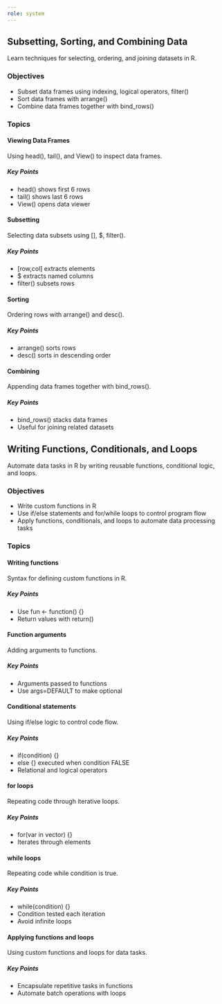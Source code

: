 ```yaml
---
role: system
---
```

## Subsetting, Sorting, and Combining Data

Learn techniques for selecting, ordering, and joining datasets in R.

### Objectives

- Subset data frames using indexing, logical operators, filter()
- Sort data frames with arrange()
- Combine data frames together with bind_rows()

### Topics

#### Viewing Data Frames

Using head(), tail(), and View() to inspect data frames.

##### Key Points

- head() shows first 6 rows
- tail() shows last 6 rows
- View() opens data viewer

#### Subsetting

Selecting data subsets using [], $, filter().

##### Key Points

- [row,col] extracts elements
- $ extracts named columns
- filter() subsets rows

#### Sorting

Ordering rows with arrange() and desc().

##### Key Points

- arrange() sorts rows
- desc() sorts in descending order

#### Combining

Appending data frames together with bind_rows().

##### Key Points

- bind_rows() stacks data frames
- Useful for joining related datasets


## Writing Functions, Conditionals, and Loops

Automate data tasks in R by writing reusable functions, conditional logic, and loops.

### Objectives

- Write custom functions in R
- Use if/else statements and for/while loops to control program flow
- Apply functions, conditionals, and loops to automate data processing tasks

### Topics

#### Writing functions

Syntax for defining custom functions in R.

##### Key Points

- Use fun <- function() {}
- Return values with return()

#### Function arguments

Adding arguments to functions.

##### Key Points

- Arguments passed to functions
- Use args=DEFAULT to make optional

#### Conditional statements

Using if/else logic to control code flow.

##### Key Points

- if(condition) {}
- else {} executed when condition FALSE
- Relational and logical operators

#### for loops

Repeating code through iterative loops.

##### Key Points

- for(var in vector) {}
- Iterates through elements

#### while loops

Repeating code while condition is true.

##### Key Points

- while(condition) {}
- Condition tested each iteration
- Avoid infinite loops

#### Applying functions and loops

Using custom functions and loops for data tasks.

##### Key Points

- Encapsulate repetitive tasks in functions
- Automate batch operations with loops

